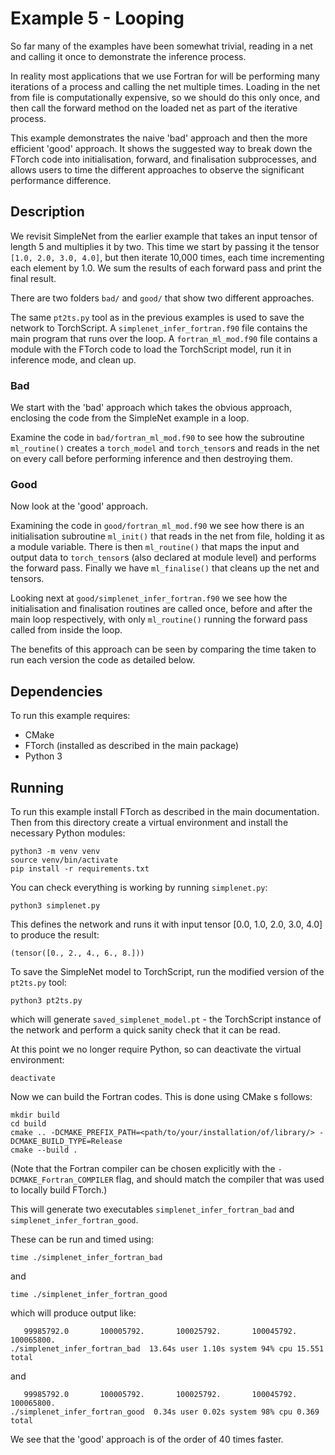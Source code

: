 # Example 5 - Looping

So far many of the examples have been somewhat trivial, reading in a net and calling it
once to demonstrate the inference process.

In reality most applications that we use Fortran for will be performing many iterations
of a process and calling the net multiple times.
Loading in the net from file is computationally expensive, so we should do this only
once, and then call the forward method on the loaded net as part of the iterative
process.

This example demonstrates the naive 'bad' approach and then the more efficient 'good'
approach. It shows the suggested way to break down the FTorch code into initialisation,
forward, and finalisation subprocesses, and allows users to time the different
approaches to observe the significant performance difference.

## Description

We revisit SimpleNet from the earlier example that takes an input tensor of
length 5 and multiplies it by two.
This time we start by passing it the tensor `[1.0, 2.0, 3.0, 4.0]`, but then iterate
10,000 times, each time incrementing each element by 1.0.
We sum the results of each forward pass and print the final result.

There are two folders `bad/` and `good/` that show two different approaches.

The same `pt2ts.py` tool as in the previous examples is used to save the
network to TorchScript. A `simplenet_infer_fortran.f90` file contains the main
program that runs over the loop. A `fortran_ml_mod.f90` file contains a module with
the FTorch code to load the TorchScript model, run it in inference mode, and clean up.

### Bad

We start with the 'bad' approach which takes the obvious approach, enclosing the code
from the SimpleNet example in a loop.

Examine the code in `bad/fortran_ml_mod.f90` to see how the subroutine `ml_routine()`
creates a `torch_model` and `torch_tensor`s and reads in the net on every call before
performing inference and then destroying them.

### Good

Now look at the 'good' approach.

Examining the code in `good/fortran_ml_mod.f90` we see how there is an initialisation
subroutine `ml_init()` that reads in the net from file, holding it as a module variable.
There is then `ml_routine()` that maps the input and output data to `torch_tensor`s
(also declared at module level) and performs the forward pass.
Finally we have `ml_finalise()` that cleans up the net and tensors.

Looking next at `good/simplenet_infer_fortran.f90` we see how the initialisation and
finalisation routines are called once, before and after the main loop respectively, 
with only `ml_routine()` running the forward pass called from inside the loop.

The benefits of this approach can be seen by comparing the time taken to run each
version the code as detailed below.


## Dependencies

To run this example requires:

- CMake
- FTorch (installed as described in the main package)
- Python 3

## Running

To run this example install FTorch as described in the main documentation. Then
from this directory create a virtual environment and install the necessary
Python modules:
```
python3 -m venv venv
source venv/bin/activate
pip install -r requirements.txt
```

You can check everything is working by running `simplenet.py`:
```
python3 simplenet.py
```
This defines the network and runs it with input tensor [0.0, 1.0, 2.0, 3.0, 4.0] to
produce the result:
```
(tensor([0., 2., 4., 6., 8.]))
```

To save the SimpleNet model to TorchScript, run the modified version of the
`pt2ts.py` tool:
```
python3 pt2ts.py
```
which will generate `saved_simplenet_model.pt` - the TorchScript instance of
the network and perform a quick sanity check that it can be read.

At this point we no longer require Python, so can deactivate the virtual
environment:
```
deactivate
```

Now we can build the Fortran codes.
This is done using CMake s follows:
```
mkdir build
cd build
cmake .. -DCMAKE_PREFIX_PATH=<path/to/your/installation/of/library/> -DCMAKE_BUILD_TYPE=Release
cmake --build .
```

(Note that the Fortran compiler can be chosen explicitly with the `-DCMAKE_Fortran_COMPILER` flag,
and should match the compiler that was used to locally build FTorch.)

This will generate two executables `simplenet_infer_fortran_bad` and
`simplenet_infer_fortran_good`.

These can be run and timed using:
```
time ./simplenet_infer_fortran_bad
```
and 
```
time ./simplenet_infer_fortran_good
```

which will produce output like:
```
   99985792.0       100005792.       100025792.       100045792.       100065800.
./simplenet_infer_fortran_bad  13.64s user 1.10s system 94% cpu 15.551 total
```
and
```
   99985792.0       100005792.       100025792.       100045792.       100065800.
./simplenet_infer_fortran_good  0.34s user 0.02s system 98% cpu 0.369 total
```

We see that the 'good' approach is of the order of 40 times faster.
